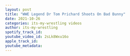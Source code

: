 ```yaml
---
layout: post
title: "WWE Legend Dr Tom Prichard Shoots On Bad Bunny"
date: 2021-10-26
categories: its-my-wrestling videos
author: its-my-wrestling
spotify_track_id: 
youtube_video_id: 2sLk8Wxu16o
apple_track_id: 
youtube_metadata: 
---
```

